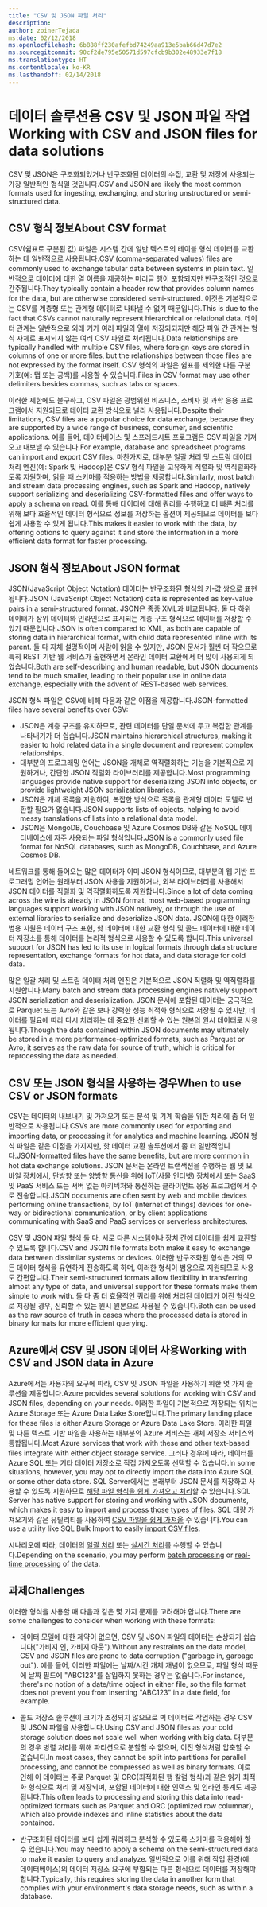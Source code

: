 ```yaml
---
title: "CSV 및 JSON 파일 처리"
description: 
author: zoinerTejada
ms:date: 02/12/2018
ms.openlocfilehash: 6b888ff230afefbd74249aa913e5bab66d47d7e2
ms.sourcegitcommit: 90cf2de795e50571d597cfcb9b302e48933e7f18
ms.translationtype: HT
ms.contentlocale: ko-KR
ms.lasthandoff: 02/14/2018
---
```

# <a name="working-with-csv-and-json-files-for-data-solutions"></a><span data-ttu-id="2a123-102">데이터 솔루션용 CSV 및 JSON 파일 작업</span><span class="sxs-lookup"><span data-stu-id="2a123-102">Working with CSV and JSON files for data solutions</span></span>

<span data-ttu-id="2a123-103">CSV 및 JSON은 구조화되었거나 반구조화된 데이터의 수집, 교환 및 저장에 사용되는 가장 일반적인 형식일 것입니다.</span><span class="sxs-lookup"><span data-stu-id="2a123-103">CSV and JSON are likely the most common formats used for ingesting, exchanging, and storing unstructured or semi-structured data.</span></span> 

## <a name="about-csv-format"></a><span data-ttu-id="2a123-104">CSV 형식 정보</span><span class="sxs-lookup"><span data-stu-id="2a123-104">About CSV format</span></span>

<span data-ttu-id="2a123-105">CSV(쉼표로 구분된 값) 파일은 시스템 간에 일반 텍스트의 테이블 형식 데이터를 교환하는 데 일반적으로 사용됩니다.</span><span class="sxs-lookup"><span data-stu-id="2a123-105">CSV (comma-separated values) files are commonly used to exchange tabular data between systems in plain text.</span></span> <span data-ttu-id="2a123-106">일반적으로 데이터에 대한 열 이름을 제공하는 머리글 행이 포함되지만 반구조적인 것으로 간주됩니다.</span><span class="sxs-lookup"><span data-stu-id="2a123-106">They typically contain a header row that provides column names for the data, but are otherwise considered semi-structured.</span></span> <span data-ttu-id="2a123-107">이것은 기본적으로는 CSV를 계층형 또는 관계형 데이터로 나타낼 수 없기 때문입니다.</span><span class="sxs-lookup"><span data-stu-id="2a123-107">This is due to the fact that CSVs cannot naturally represent hierarchical or relational data.</span></span> <span data-ttu-id="2a123-108">데이터 관계는 일반적으로 외래 키가 여러 파일의 열에 저장되되지만 해당 파일 간 관계는 형식 자체로 표시되지 않는 여러 CSV 파일로 처리됩니다.</span><span class="sxs-lookup"><span data-stu-id="2a123-108">Data relationships are typically handled with multiple CSV files, where foreign keys are stored in columns of one or more files, but the relationships between those files are not expressed by the format itself.</span></span> <span data-ttu-id="2a123-109">CSV 형식의 파일은 쉼표를 제외한 다른 구분 기호(예: 탭 또는 공백)를 사용할 수 있습니다.</span><span class="sxs-lookup"><span data-stu-id="2a123-109">Files in CSV format may use other delimiters besides commas, such as tabs or spaces.</span></span>

<span data-ttu-id="2a123-110">이러한 제한에도 불구하고, CSV 파일은 광범위한 비즈니스, 소비자 및 과학 응용 프로그램에서 지원되므로 데이터 교환 방식으로 널리 사용됩니다.</span><span class="sxs-lookup"><span data-stu-id="2a123-110">Despite their limitations, CSV files are a popular choice for data exchange, because they are supported by a wide range of business, consumer, and scientific applications.</span></span> <span data-ttu-id="2a123-111">예를 들어, 데이터베이스 및 스프레드시트 프로그램은 CSV 파일을 가져오고 내보낼 수 있습니다.</span><span class="sxs-lookup"><span data-stu-id="2a123-111">For example, database and spreadsheet programs can import and export CSV files.</span></span> <span data-ttu-id="2a123-112">마찬가지로, 대부분 일괄 처리 및 스트림 데이터 처리 엔진(예: Spark 및 Hadoop)은 CSV 형식 파일을 고유하게 직렬화 및 역직렬화하도록 지원하며, 읽을 때 스키마를 적용하는 방법을 제공합니다.</span><span class="sxs-lookup"><span data-stu-id="2a123-112">Similarly, most batch and stream data processing engines, such as Spark and Hadoop, natively support serializing and deserializing CSV-formatted files and offer ways to apply a schema on read.</span></span> <span data-ttu-id="2a123-113">이를 통해 데이터에 대해 쿼리를 수행하고 더 빠른 처리를 위해 보다 효율적인 데이터 형식으로 정보를 저장하는 옵션이 제공되므로 데이터를 보다 쉽게 사용할 수 있게 됩니다.</span><span class="sxs-lookup"><span data-stu-id="2a123-113">This makes it easier to work with the data, by offering options to query against it and store the information in a more efficient data format for faster processing.</span></span>

## <a name="about-json-format"></a><span data-ttu-id="2a123-114">JSON 형식 정보</span><span class="sxs-lookup"><span data-stu-id="2a123-114">About JSON format</span></span>

<span data-ttu-id="2a123-115">JSON(JavaScript Object Notation) 데이터는 반구조화된 형식의 키-값 쌍으로 표현됩니다.</span><span class="sxs-lookup"><span data-stu-id="2a123-115">JSON (JavaScript Object Notation) data is represented as key-value pairs in a semi-structured format.</span></span> <span data-ttu-id="2a123-116">JSON은 종종 XML과 비교됩니다. 둘 다 하위 데이터가 상위 데이터와 인라인으로 표시되는 계층 구조 형식으로 데이터를 저장할 수 있기 때문입니다.</span><span class="sxs-lookup"><span data-stu-id="2a123-116">JSON is often compared to XML, as both are capable of storing data in hierarchical format, with child data represented inline with its parent.</span></span> <span data-ttu-id="2a123-117">둘 다 자체 설명적이며 사람이 읽을 수 있지만, JSON 문서가 훨씬 더 작으므로 특히 REST 기반 웹 서비스가 출현하면서 온라인 데이터 교환에서 더 많이 사용되게 되었습니다.</span><span class="sxs-lookup"><span data-stu-id="2a123-117">Both are self-describing and human readable, but JSON documents tend to be much smaller, leading to their popular use in online data exchange, especially with the advent of REST-based web services.</span></span> 

<span data-ttu-id="2a123-118">JSON 형식 파일은 CSV에 비해 다음과 같은 이점을 제공합니다.</span><span class="sxs-lookup"><span data-stu-id="2a123-118">JSON-formatted files have several benefits over CSV:</span></span>

* <span data-ttu-id="2a123-119">JSON은 계층 구조를 유지하므로, 관련 데이터를 단일 문서에 두고 복잡한 관계를 나타내기가 더 쉽습니다.</span><span class="sxs-lookup"><span data-stu-id="2a123-119">JSON maintains hierarchical structures, making it easier to hold related data in a single document and represent complex relationships.</span></span>
* <span data-ttu-id="2a123-120">대부분의 프로그래밍 언어는 JSON을 개체로 역직렬화하는 기능을 기본적으로 지원하거나, 간단한 JSON 직렬화 라이브러리를 제공합니다.</span><span class="sxs-lookup"><span data-stu-id="2a123-120">Most programming languages provide native support for deserializing JSON into objects, or provide lightweight JSON serialization libraries.</span></span>
* <span data-ttu-id="2a123-121">JSON은 개체 목록을 지원하여, 복잡한 방식으로 목록을 관계형 데이터 모델로 변환할 필요가 없습니다.</span><span class="sxs-lookup"><span data-stu-id="2a123-121">JSON supports lists of objects, helping to avoid messy translations of lists into a relational data model.</span></span>
* <span data-ttu-id="2a123-122">JSON은 MongoDB, Couchbase 및 Azure Cosmos DB와 같은 NoSQL 데이터베이스에 자주 사용되는 파일 형식입니다.</span><span class="sxs-lookup"><span data-stu-id="2a123-122">JSON is a commonly used file format for NoSQL databases, such as MongoDB, Couchbase, and Azure Cosmos DB.</span></span>

<span data-ttu-id="2a123-123">네트워크를 통해 들어오는 많은 데이터가 이미 JSON 형식이므로, 대부분의 웹 기반 프로그래밍 언어는 원래부터 JSON 사용을 지원하거나, 외부 라이브러리를 사용해서 JSON 데이터를 직렬화 및 역직렬화하도록 지원합니다.</span><span class="sxs-lookup"><span data-stu-id="2a123-123">Since a lot of data coming across the wire is already in JSON format, most web-based programming languages support working with JSON natively, or through the use of external libraries to serialize and deserialize JSON data.</span></span> <span data-ttu-id="2a123-124">JSON에 대한 이러한 범용 지원은 데이터 구조 표현, 핫 데이터에 대한 교환 형식 및 콜드 데이터에 대한 데이터 저장소를 통해 데이터를 논리적 형식으로 사용할 수 있도록 합니다.</span><span class="sxs-lookup"><span data-stu-id="2a123-124">This universal support for JSON has led to its use in logical formats through data structure representation, exchange formats for hot data, and data storage for cold data.</span></span>

<span data-ttu-id="2a123-125">많은 일괄 처리 및 스트림 데이터 처리 엔진은 기본적으로 JSON 직렬화 및 역직렬화를 지원합니다.</span><span class="sxs-lookup"><span data-stu-id="2a123-125">Many batch and stream data processing engines natively support JSON serialization and deserialization.</span></span> <span data-ttu-id="2a123-126">JSON 문서에 포함된 데이터는 궁극적으로 Parquet 또는 Avro와 같은 보다 강력한 성능 최적화 형식으로 저장될 수 있지만, 데이터를 필요에 따라 다시 처리하는 데 중요한 신뢰할 수 있는 원본의 원시 데이터로 사용됩니다.</span><span class="sxs-lookup"><span data-stu-id="2a123-126">Though the data contained within JSON documents may ultimately be stored in a more performance-optimized formats, such as Parquet or Avro, it serves as the raw data for source of truth, which is critical for reprocessing the data as needed.</span></span>

## <a name="when-to-use-csv-or-json-formats"></a><span data-ttu-id="2a123-127">CSV 또는 JSON 형식을 사용하는 경우</span><span class="sxs-lookup"><span data-stu-id="2a123-127">When to use CSV or JSON formats</span></span>

<span data-ttu-id="2a123-128">CSV는 데이터의 내보내기 및 가져오기 또는 분석 및 기계 학습을 위한 처리에 좀 더 일반적으로 사용됩니다.</span><span class="sxs-lookup"><span data-stu-id="2a123-128">CSVs are more commonly used for exporting and importing data, or processing it for analytics and machine learning.</span></span> <span data-ttu-id="2a123-129">JSON 형식 파일은 같은 이점을 가지지만, 핫 데이터 교환 솔루션에서 좀 더 일반적입니다.</span><span class="sxs-lookup"><span data-stu-id="2a123-129">JSON-formatted files have the same benefits, but are more common in hot data exchange solutions.</span></span> <span data-ttu-id="2a123-130">JSON 문서는 온라인 트랜잭션을 수행하는 웹 및 모바일 장치에서, 단방향 또는 양방향 통신을 위해 IoT(사물 인터넷) 장치에서 또는 SaaS 및 PaaS 서비스 또는 서버 없는 아키텍처와 통신하는 클라이언트 응용 프로그램에서 주로 전송합니다.</span><span class="sxs-lookup"><span data-stu-id="2a123-130">JSON documents are often sent by web and mobile devices performing online transactions, by IoT (internet of things) devices for one-way or bidirectional communication, or by client applications communicating with SaaS and PaaS services or serverless architectures.</span></span> 

<span data-ttu-id="2a123-131">CSV 및 JSON 파일 형식 둘 다, 서로 다른 시스템이나 장치 간에 데이터를 쉽게 교환할 수 있도록 합니다.</span><span class="sxs-lookup"><span data-stu-id="2a123-131">CSV and JSON file formats both make it easy to exchange data between dissimilar systems or devices.</span></span> <span data-ttu-id="2a123-132">이러한 반구조화된 형식은 거의 모든 데이터 형식을 유연하게 전송하도록 하며, 이러한 형식이 범용으로 지원되므로 사용도 간편합니다.</span><span class="sxs-lookup"><span data-stu-id="2a123-132">Their semi-structured formats allow flexibility in transferring almost any type of data, and universal support for these formats make them simple to work with.</span></span> <span data-ttu-id="2a123-133">둘 다 좀 더 효율적인 쿼리를 위해 처리된 데이터가 이진 형식으로 저장될 경우, 신뢰할 수 있는 원시 원본으로 사용될 수 있습니다.</span><span class="sxs-lookup"><span data-stu-id="2a123-133">Both can be used as the raw source of truth in cases where the processed data is stored in binary formats for more efficient querying.</span></span> 

## <a name="working-with-csv-and-json-data-in-azure"></a><span data-ttu-id="2a123-134">Azure에서 CSV 및 JSON 데이터 사용</span><span class="sxs-lookup"><span data-stu-id="2a123-134">Working with CSV and JSON data in Azure</span></span>

<span data-ttu-id="2a123-135">Azure에서는 사용자의 요구에 따라, CSV 및 JSON 파일을 사용하기 위한 몇 가지 솔루션을 제공합니다.</span><span class="sxs-lookup"><span data-stu-id="2a123-135">Azure provides several solutions for working with CSV and JSON files, depending on your needs.</span></span> <span data-ttu-id="2a123-136">이러한 파일이 기본적으로 저장되는 위치는 Azure Storage 또는 Azure Data Lake Store입니다.</span><span class="sxs-lookup"><span data-stu-id="2a123-136">The primary landing place for these files is either Azure Storage or Azure Data Lake Store.</span></span> <span data-ttu-id="2a123-137">이러한 파일 및 다른 텍스트 기반 파일을 사용하는 대부분의 Azure 서비스는 개체 저장소 서비스와 통합됩니다.</span><span class="sxs-lookup"><span data-stu-id="2a123-137">Most Azure services that work with these and other text-based files integrate with either object storage service.</span></span> <span data-ttu-id="2a123-138">그러나 경우에 따라, 데이터를 Azure SQL 또는 기타 데이터 저장소로 직접 가져오도록 선택할 수 있습니다.</span><span class="sxs-lookup"><span data-stu-id="2a123-138">In some situations, however, you may opt to directly import the data into Azure SQL or some other data store.</span></span> <span data-ttu-id="2a123-139">SQL Server에서는 본래부터 JSON 문서를 저장하고 사용할 수 있도록 지원하므로 [해당 파일 형식을 쉽게 가져오고 처리](/sql/relational-databases/json/import-json-documents-into-sql-server)할 수 있습니다.</span><span class="sxs-lookup"><span data-stu-id="2a123-139">SQL Server has native support for storing and working with JSON documents, which makes it easy to [import and process those types of files](/sql/relational-databases/json/import-json-documents-into-sql-server).</span></span> <span data-ttu-id="2a123-140">SQL 대량 가져오기와 같은 유틸리티를 사용하여 [CSV 파일을 쉽게 가져올](/sql/relational-databases/json/import-json-documents-into-sql-server) 수 있습니다.</span><span class="sxs-lookup"><span data-stu-id="2a123-140">You can use a utility like SQL Bulk Import to easily [import CSV files](/sql/relational-databases/json/import-json-documents-into-sql-server).</span></span>

<span data-ttu-id="2a123-141">시나리오에 따라, 데이터의 [일괄 처리](../scenarios/batch-processing.md) 또는 [실시간 처리](../scenarios/real-time-processing.md)를 수행할 수 있습니다.</span><span class="sxs-lookup"><span data-stu-id="2a123-141">Depending on the scenario, you may perform [batch processing](../scenarios/batch-processing.md) or [real-time processing](../scenarios/real-time-processing.md) of the data.</span></span>

## <a name="challenges"></a><span data-ttu-id="2a123-142">과제</span><span class="sxs-lookup"><span data-stu-id="2a123-142">Challenges</span></span>

<span data-ttu-id="2a123-143">이러한 형식을 사용할 때 다음과 같은 몇 가지 문제를 고려해야 합니다.</span><span class="sxs-lookup"><span data-stu-id="2a123-143">There are some challenges to consider when working with these formats:</span></span>

* <span data-ttu-id="2a123-144">데이터 모델에 대한 제약이 없으면, CSV 및 JSON 파일의 데이터는 손상되기 쉽습니다("가비지 인, 가비지 아웃").</span><span class="sxs-lookup"><span data-stu-id="2a123-144">Without any restraints on the data model, CSV and JSON files are prone to data corruption ("garbage in, garbage out").</span></span> <span data-ttu-id="2a123-145">예를 들어, 이러한 파일에는 날짜/시간 개체 개념이 없으므로, 파일 형식 때문에 날짜 필드에 "ABC123"를 삽입하지 못하는 경우는 없습니다.</span><span class="sxs-lookup"><span data-stu-id="2a123-145">For instance, there's no notion of a date/time object in either file, so the file format does not prevent you from inserting "ABC123" in a date field, for example.</span></span>

* <span data-ttu-id="2a123-146">콜드 저장소 솔루션이 크기가 조정되지 않으므로 빅 데이터로 작업하는 경우 CSV 및 JSON 파일을 사용합니다.</span><span class="sxs-lookup"><span data-stu-id="2a123-146">Using CSV and JSON files as your cold storage solution does not scale well when working with big data.</span></span> <span data-ttu-id="2a123-147">대부분의 경우 병렬 처리를 위해 파티션으로 분할할 수 없으며, 이진 형식처럼 압축할 수 없습니다.</span><span class="sxs-lookup"><span data-stu-id="2a123-147">In most cases, they cannot be split into partitions for parallel processing, and cannot be compressed as well as binary formats.</span></span> <span data-ttu-id="2a123-148">이로 인해 이 데이터는 주로 Parquet 및 ORC(최적화된 행 칼럼 형식)과 같은 읽기 최적화 형식으로 처리 및 저장되며, 포함된 데이터에 대한 인덱스 및 인라인 통계도 제공됩니다.</span><span class="sxs-lookup"><span data-stu-id="2a123-148">This often leads to processing and storing this data into read-optimized formats such as Parquet and ORC (optimized row columnar), which also provide indexes and inline statistics about the data contained.</span></span>

* <span data-ttu-id="2a123-149">반구조화된 데이터를 보다 쉽게 쿼리하고 분석할 수 있도록 스키마를 적용해야 할 수 있습니다.</span><span class="sxs-lookup"><span data-stu-id="2a123-149">You may need to apply a schema on the semi-structured data to make it easier to query and analyze.</span></span> <span data-ttu-id="2a123-150">일반적으로 이를 위해 작업 환경(예: 데이터베이스)의 데이터 저장소 요구에 부합되는 다른 형식으로 데이터를 저장해야 합니다.</span><span class="sxs-lookup"><span data-stu-id="2a123-150">Typically, this requires storing the data in another form that complies with your environment's data storage needs, such as within a database.</span></span>

